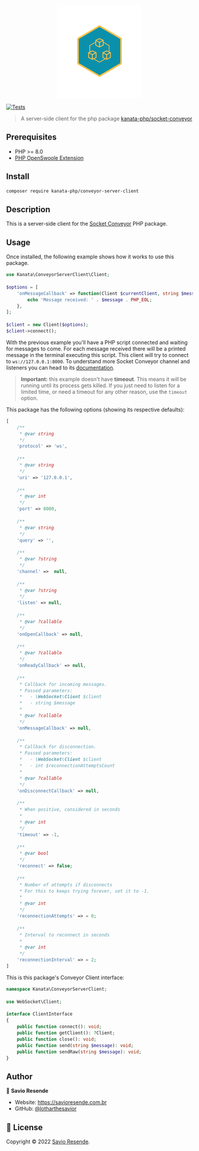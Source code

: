 <p align="center">
<img height="250" src="./imgs/logo.svg"/>
</p>

<p>
  <!-- badges -->
    <a href="https://github.com/kanata-php/conveyor-server-client/actions/workflows/php.yml"><img src="https://github.com/kanata-php/conveyor-server-client/actions/workflows/php.yml/badge.svg" alt="Tests"></a>
</p>


> A server-side client for the php package [kanata-php/socket-conveyor](https://socketconveyor.com)

## Prerequisites

- PHP >= 8.0
- [PHP OpenSwoole Extension](https://openswoole.com/)

## Install

```sh
composer require kanata-php/conveyor-server-client
```

## Description

This is a server-side client for the [Socket Conveyor](https://socketconveyor.com) PHP package.

## Usage

Once installed, the following example shows how it works to use this package.

```php
use Kanata\ConveyorServerClient\Client;

$options = [
    'onMessageCallback' => function(Client $currentClient, string $message) {
        echo 'Message received: ' . $message . PHP_EOL;
    },
];

$client = new Client($options);
$client->connect();
```

With the previous example you'll have a PHP script connected and waiting for messages to come. For each message received there will be a printed message in the terminal executing this script. This client will try to connect to `ws://127.0.0.1:8000`. To understand more Socket Conveyor channel and listeners you can head to its [documentation](https://socketconveyor.com).

> **Important:** this example doesn't have **timeout**. This means it will be running until its process gets killed. If you just need to listen for a limited time, or need a timeout for any other reason, use the `timeout` option.

This package has the following options (showing its respective defaults):

```php
[
    /**
     * @var string
     */
    'protocol' => 'ws',
    
    /**
     * @var string
     */
    'uri' => '127.0.0.1',
    
    /**
     * @var int
     */
    'port' => 8000,
    
    /**
     * @var string
     */
    'query' => '',
    
    /**
     * @var ?string
     */
    'channel' =>  null,
    
    /**
     * @var ?string
     */
    'listen' => null,
    
    /**
     * @var ?callable
     */
    'onOpenCallback' => null,
    
    /**
     * @var ?callable
     */
    'onReadyCallback' => null,
    
    /**
     * Callback for incoming messages.
     * Passed parameters:
     *   - \WebSocket\Client $client
     *   - string $message
     *
     * @var ?callable
     */
    'onMessageCallback' => null,
    
    /**
     * Callback for disconnection.
     * Passed parameters:
     *   - \WebSocket\Client $client
     *   - int $reconnectionAttemptsCount
     *
     * @var ?callable
     */
    'onDisconnectCallback' => null,
    
    /**
     * When positive, considered in seconds
     *
     * @var int
     */
    'timeout' => -1,
    
    /**
     * @var bool
     */
    'reconnect' => false;
    
    /**
     * Number of attempts if disconnects
     * For this to keeps trying forever, set it to -1. 
     *
     * @var int
     */
    'reconnectionAttempts' => = 0;
    
    /**
     * Interval to reconnect in seconds 
     * 
     * @var int 
     */
    'reconnectionInterval' => = 2;
]
```

This is this package's Conveyor Client interface:

```php
namespace Kanata\ConveyorServerClient;

use WebSocket\Client;

interface ClientInterface
{
    public function connect(): void;
    public function getClient(): ?Client;
    public function close(): void;
    public function send(string $message): void;
    public function sendRaw(string $message): void;
}
```

## Author

👤 **Savio Resende**

* Website: https://savioresende.com.br
* GitHub: [@lotharthesavior](https://github.com/lotharthesavior)

## 📝 License

Copyright © 2022 [Savio Resende](https://github.com/lotharthesavior).
